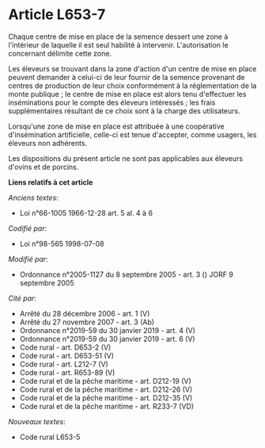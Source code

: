 # Article L653-7

Chaque centre de mise en place de la semence dessert une zone à l'intérieur de laquelle il est seul habilité à intervenir.
L'autorisation le concernant délimite cette zone.

Les éleveurs se trouvant dans la zone d'action d'un centre de mise en place peuvent demander à celui-ci de leur fournir de la
semence provenant de centres de production de leur choix conformément à la réglementation de la monte publique ; le centre de
mise en place est alors tenu d'effectuer les inséminations pour le compte des éleveurs intéressés ; les frais supplémentaires
résultant de ce choix sont à la charge des utilisateurs.

Lorsqu'une zone de mise en place est attribuée à une coopérative d'insémination artificielle, celle-ci est tenue d'accepter,
comme usagers, les éleveurs non adhérents.

Les dispositions du présent article ne sont pas applicables aux éleveurs d'ovins et de porcins.

**Liens relatifs à cet article**

_Anciens textes_:

  - Loi n°66-1005 1966-12-28 art. 5 al. 4 à 6

_Codifié par_:

  - Loi n°98-565 1998-07-08

_Modifié par_:

  - Ordonnance n°2005-1127 du 8 septembre 2005 - art. 3 () JORF 9 septembre 2005

_Cité par_:

  - Arrêté du 28 décembre 2006 - art. 1 (V)
  - Arrêté du 27 novembre 2007 - art. 3 (Ab)
  - Ordonnance n°2019-59 du 30 janvier 2019 - art. 4 (V)
  - Ordonnance n°2019-59 du 30 janvier 2019 - art. 6 (V)
  - Code rural - art. D653-2 (V)
  - Code rural - art. D653-51 (V)
  - Code rural - art. L212-7 (V)
  - Code rural - art. R653-89 (V)
  - Code rural et de la pêche maritime - art. D212-19 (V)
  - Code rural et de la pêche maritime - art. D212-26 (V)
  - Code rural et de la pêche maritime - art. D212-35 (V)
  - Code rural et de la pêche maritime - art. R233-7 (VD)

_Nouveaux textes_:

  - Code rural L653-5
